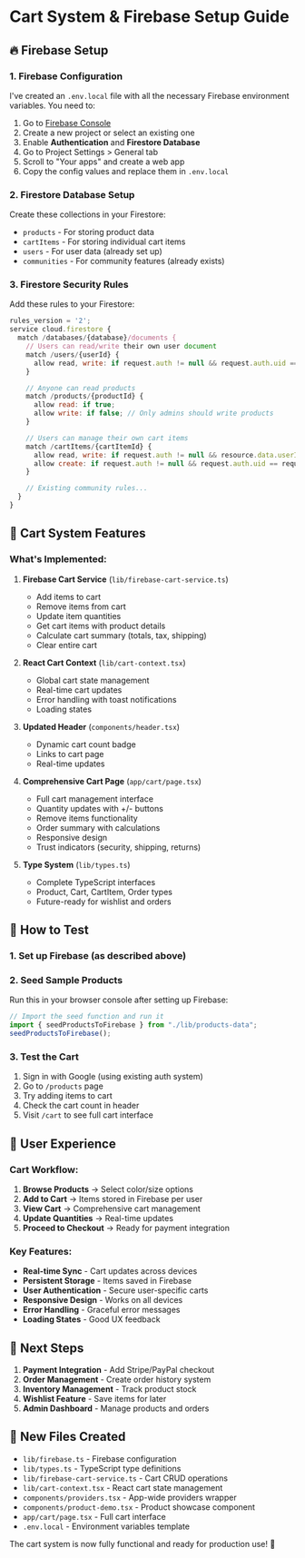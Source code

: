 # Cart System & Firebase Setup Guide

## 🔥 Firebase Setup

### 1. Firebase Configuration

I've created an `.env.local` file with all the necessary Firebase environment variables. You need to:

1. Go to [Firebase Console](https://console.firebase.google.com/)
2. Create a new project or select an existing one
3. Enable **Authentication** and **Firestore Database**
4. Go to Project Settings > General tab
5. Scroll to "Your apps" and create a web app
6. Copy the config values and replace them in `.env.local`

### 2. Firestore Database Setup

Create these collections in your Firestore:

- `products` - For storing product data
- `cartItems` - For storing individual cart items
- `users` - For user data (already set up)
- `communities` - For community features (already exists)

### 3. Firestore Security Rules

Add these rules to your Firestore:

```javascript
rules_version = '2';
service cloud.firestore {
  match /databases/{database}/documents {
    // Users can read/write their own user document
    match /users/{userId} {
      allow read, write: if request.auth != null && request.auth.uid == userId;
    }

    // Anyone can read products
    match /products/{productId} {
      allow read: if true;
      allow write: if false; // Only admins should write products
    }

    // Users can manage their own cart items
    match /cartItems/{cartItemId} {
      allow read, write: if request.auth != null && resource.data.userId == request.auth.uid;
      allow create: if request.auth != null && request.auth.uid == request.resource.data.userId;
    }

    // Existing community rules...
  }
}
```

## 🛒 Cart System Features

### What's Implemented:

1. **Firebase Cart Service** (`lib/firebase-cart-service.ts`)

   - Add items to cart
   - Remove items from cart
   - Update item quantities
   - Get cart items with product details
   - Calculate cart summary (totals, tax, shipping)
   - Clear entire cart

2. **React Cart Context** (`lib/cart-context.tsx`)

   - Global cart state management
   - Real-time cart updates
   - Error handling with toast notifications
   - Loading states

3. **Updated Header** (`components/header.tsx`)

   - Dynamic cart count badge
   - Links to cart page
   - Real-time updates

4. **Comprehensive Cart Page** (`app/cart/page.tsx`)

   - Full cart management interface
   - Quantity updates with +/- buttons
   - Remove items functionality
   - Order summary with calculations
   - Responsive design
   - Trust indicators (security, shipping, returns)

5. **Type System** (`lib/types.ts`)
   - Complete TypeScript interfaces
   - Product, Cart, CartItem, Order types
   - Future-ready for wishlist and orders

## 🚀 How to Test

### 1. Set up Firebase (as described above)

### 2. Seed Sample Products

Run this in your browser console after setting up Firebase:

```javascript
// Import the seed function and run it
import { seedProductsToFirebase } from "./lib/products-data";
seedProductsToFirebase();
```

### 3. Test the Cart

1. Sign in with Google (using existing auth system)
2. Go to `/products` page
3. Try adding items to cart
4. Check the cart count in header
5. Visit `/cart` to see full cart interface

## 📱 User Experience

### Cart Workflow:

1. **Browse Products** → Select color/size options
2. **Add to Cart** → Items stored in Firebase per user
3. **View Cart** → Comprehensive cart management
4. **Update Quantities** → Real-time updates
5. **Proceed to Checkout** → Ready for payment integration

### Key Features:

- **Real-time Sync** - Cart updates across devices
- **Persistent Storage** - Items saved in Firebase
- **User Authentication** - Secure user-specific carts
- **Responsive Design** - Works on all devices
- **Error Handling** - Graceful error messages
- **Loading States** - Good UX feedback

## 🔧 Next Steps

1. **Payment Integration** - Add Stripe/PayPal checkout
2. **Order Management** - Create order history system
3. **Inventory Management** - Track product stock
4. **Wishlist Feature** - Save items for later
5. **Admin Dashboard** - Manage products and orders

## 📂 New Files Created

- `lib/firebase.ts` - Firebase configuration
- `lib/types.ts` - TypeScript type definitions
- `lib/firebase-cart-service.ts` - Cart CRUD operations
- `lib/cart-context.tsx` - React cart state management
- `components/providers.tsx` - App-wide providers wrapper
- `components/product-demo.tsx` - Product showcase component
- `app/cart/page.tsx` - Full cart interface
- `.env.local` - Environment variables template

The cart system is now fully functional and ready for production use! 🎉
